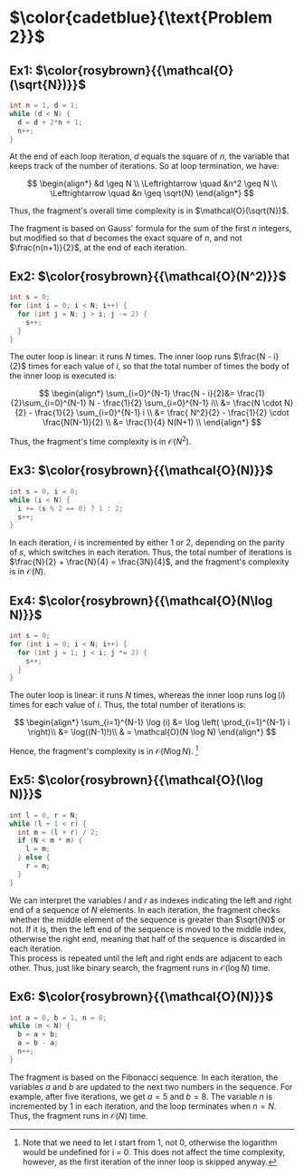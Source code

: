 # $\color{cadetblue}{\text{Problem 2}}$

## Ex1: $\color{rosybrown}{{\mathcal{O}(\sqrt{N})}}$  

```c
int n = 1, d = 1;
while (d < N) {
  d = d + 2*n + 1;
  n++;
}
```

At the end of each loop iteration, $d$ equals the square of $n$, the variable that keeps track of the number of iterations. So at loop termination, we have:

$$
\begin{align*}
&d \geq N \\
\Leftrightarrow \quad &n^2 \geq N \\
\Leftrightarrow \quad &n \geq \sqrt{N}
\end{align*}
$$

Thus, the fragment's overall time complexity is in $\mathcal{O}(\sqrt{N})$.

The fragment is based on Gauss' formula for the sum of the first $n$ integers, but modified so that $d$ becomes the exact square of $n$, and not $\frac{n(n+1)}{2}$, at the end of each iteration.

## Ex2: $\color{rosybrown}{{\mathcal{O}(N^2)}}$

```c
int s = 0;
for (int i = 0; i < N; i++) {
  for (int j = N; j > i; j -= 2) {
    s++;
  }
}
```

The outer loop is linear: it runs $N$ times. The inner loop runs $\frac{N - i}{2}$ times for each value of $i$, so that the total number of times the body of the inner loop is executed is:

$$
\begin{align*}
\sum_{i=0}^{N-1} \frac{N - i}{2}&= \frac{1}{2}\sum_{i=0}^{N-1} N - \frac{1}{2} \sum_{i=0}^{N-1} i\\
&= \frac{N \cdot N}{2} - \frac{1}{2} \sum_{i=0}^{N-1} i \\
&= \frac{ N^2}{2} - \frac{1}{2} \cdot \frac{N(N-1)}{2} \\
&= \frac{1}{4} N(N+1) \\
\end{align*}
$$

Thus, the fragment's time complexity is in $\mathcal{O}(N^2)$.

## Ex3: $\color{rosybrown}{{\mathcal{O}(N)}}$  

```c
int s = 0, i = 0;
while (i < N) {
  i += (s % 2 == 0) ? 1 : 2;
  s++;
}
```

In each iteration, $i$ is incremented by either $1$ or $2$, depending on the parity of $s$, which switches in each iteration. Thus, the total number of iterations is $\frac{N}{2} + \frac{N}{4} = \frac{3N}{4}$, and the fragment's complexity is in $\mathcal{O}(N)$.

## Ex4: $\color{rosybrown}{{\mathcal{O}(N\log N)}}$

```c
int s = 0;
for (int i = 0; i < N; i++) {
  for (int j = 1; j < i; j *= 2) {
    s++;
  }
}
```

The outer loop is linear: it runs $N$ times, whereas the inner loop runs $\log(i)$ times for each value of $i$. Thus, the total number of iterations is:

$$
\begin{align*}
\sum_{i=1}^{N-1} \log (i) &= \log \left( \prod_{i=1}^{N-1} i \right)\\
&= \log((N-1)!)\\
& = \mathcal{O}(N \log N)
\end{align*}
$$

Hence, the fragment's complexity is in $\mathcal{O}(N \log N)$.  [^1]

[^1]: Note that we need to let i start from 1, not 0, otherwise the logarithm would be undefined for i = 0. This does not affect the time complexity, however, as the first iteration of the inner loop is skipped anyway.  

## Ex5: $\color{rosybrown}{{\mathcal{O}(\log N)}}$

```c
int l = 0, r = N;
while (l + 1 < r) {
  int m = (l + r) / 2;
  if (N < m * m) {
    l = m;
  } else {
    r = m;
  }
}
```

We can interpret the variables $l$ and $r$ as indexes indicating the left and right end of a sequence of $N$ elements. In each iteration, the fragment checks whether the middle element of the sequence is greater than $\sqrt{N}$ or not. If it is, then the left end of the sequence is moved to the middle index, otherwise the right end, meaning that half of the sequence is discarded in each iteration.  
This process is repeated until the left and right ends are adjacent to each other. Thus, just like binary search, the fragment runs in $\mathcal{O}(\log N)$ time.

## Ex6: $\color{rosybrown}{{\mathcal{O}(N)}}$  

```c
int a = 0, b = 1, n = 0;
while (n < N) {
  b = a + b;
  a = b - a;
  n++;
}
```

The fragment is based on the Fibonacci sequence. In each iteration, the variables $a$ and $b$ are updated to the next two numbers in the sequence. For example, after five iterations, we get $a = 5$ and $b = 8$. The variable $n$ is incremented by $1$ in each iteration, and the loop terminates when $n = N$. Thus, the fragment runs in $\mathcal{O}(N)$ time.
